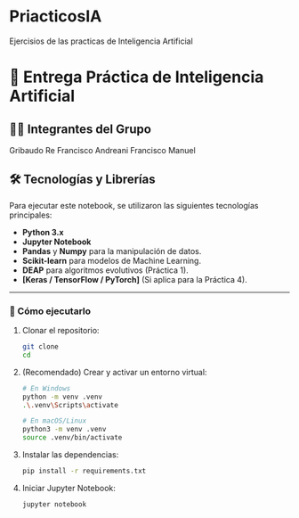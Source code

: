 # PriacticosIA
Ejercisios de las practicas de Inteligencia Artificial

# 🤖 Entrega Práctica de Inteligencia Artificial

## 🧑‍💻 Integrantes del Grupo

Gribaudo Re Francisco
Andreani Francisco Manuel

## 🛠️ Tecnologías y Librerías

Para ejecutar este notebook, se utilizaron las siguientes tecnologías principales:

* **Python 3.x**
* **Jupyter Notebook**
* **Pandas** y **Numpy** para la manipulación de datos.
* **Scikit-learn** para modelos de Machine Learning.
* **DEAP** para algoritmos evolutivos (Práctica 1).
* **[Keras / TensorFlow / PyTorch]** (Si aplica para la Práctica 4).

---

### 🚀 Cómo ejecutarlo

1.  Clonar el repositorio:
    ```bash
    git clone 
    cd 
    ```

2.  (Recomendado) Crear y activar un entorno virtual:
    ```bash
    # En Windows
    python -m venv .venv
    .\.venv\Scripts\activate

    # En macOS/Linux
    python3 -m venv .venv
    source .venv/bin/activate
    ```

3.  Instalar las dependencias:
    ```bash
    pip install -r requirements.txt
    ```

4.  Iniciar Jupyter Notebook:
    ```bash
    jupyter notebook
    ```
